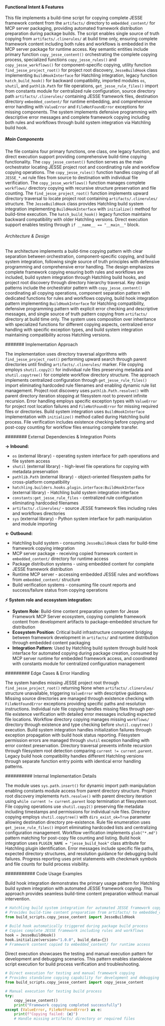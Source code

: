 <!-- CACHE_METADATA_START -->
<!-- Source File: {PROJECT_ROOT}/jesse-framework-mcp/build_scripts/copy_jesse_content.py -->
<!-- Cached On: 2025-07-05T14:47:11.060620 -->
<!-- Source Modified: 2025-06-27T23:02:12.955791 -->
<!-- Cache Version: 1.0 -->
<!-- CACHE_METADATA_END -->

#### Functional Intent & Features

This file implements a build-time script for copying complete JESSE framework content from the `artifacts/` directory to `embedded_content/` for MCP server packaging, providing automated framework distribution preparation during package builds. The script enables single source of truth copying from `artifacts/.clinerules/` at build time only, ensuring complete framework content including both rules and workflows is embedded in the MCP server package for runtime access. Key semantic entities include primary function `copy_jesse_content()` orchestrating the complete copying process, specialized functions `copy_jesse_rules()` and `copy_jesse_workflows()` for component-specific copying, utility function `find_jesse_project_root()` for project root discovery, `JesseBuildHook` class implementing `BuildHookInterface` for Hatchling integration, legacy function `hatch_build_hook()` for backward compatibility, imported modules `os`, `shutil`, and `pathlib.Path` for file operations, `get_jesse_rule_files()` import from constants module for centralized rule configuration, source directory path `artifacts/.clinerules/` containing JESSE framework files, destination directory `embedded_content/` for runtime embedding, and comprehensive error handling with `ValueError` and `FileNotFoundError` exceptions for missing components. The system implements defensive programming with descriptive error messages and complete framework copying including both rules and workflows through build system integration via Hatchling build hook.

##### Main Components

The file contains four primary functions, one class, one legacy function, and direct execution support providing comprehensive build-time copying functionality. The `copy_jesse_content()` function serves as the main orchestrator locating JESSE project root and coordinating rule and workflow copying operations. The `copy_jesse_rules()` function handles copying of all `JESSE_*.md` rule files from source to destination with individual file verification. The `copy_jesse_workflows()` function manages complete `workflows/` directory copying with recursive structure preservation and file counting. The `find_jesse_project_root()` function implements upward directory traversal to locate project root containing `artifacts/.clinerules/` structure. The `JesseBuildHook` class provides Hatchling build system integration implementing `BuildHookInterface` with `initialize()` method for build-time execution. The `hatch_build_hook()` legacy function maintains backward compatibility with older Hatchling versions. Direct execution support enables testing through `if __name__ == "__main__"` block.

###### Architecture & Design

The architecture implements a build-time copying pattern with clear separation between orchestration, component-specific copying, and build system integration, following single source of truth principles with defensive programming and comprehensive error handling. The design emphasizes complete framework copying ensuring both rules and workflows are included, build system integration through Hatchling build hooks, and project root discovery through directory hierarchy traversal. Key design patterns include the orchestrator pattern with `copy_jesse_content()` coordinating all copying operations, component separation pattern with dedicated functions for rules and workflows copying, build hook integration pattern implementing `BuildHookInterface` for Hatchling compatibility, defensive programming pattern with explicit error checking and descriptive messages, and single source of truth pattern copying from `artifacts/` directory at build time only. The system uses composition over inheritance with specialized functions for different copying aspects, centralized error handling with specific exception types, and build system integration maintaining compatibility across Hatchling versions.

####### Implementation Approach

The implementation uses directory traversal algorithms with `find_jesse_project_root()` performing upward search through parent directories until finding `artifacts/.clinerules/` marker. File copying employs `shutil.copy2()` for individual rule files preserving metadata and `shutil.copytree()` for complete workflow directory structure. The approach implements centralized configuration through `get_jesse_rule_files()` import eliminating hardcoded rule filenames and enabling dynamic rule list management. Project root discovery uses `pathlib.Path.resolve()` with parent directory iteration stopping at filesystem root to prevent infinite recursion. Error handling employs specific exception types with `ValueError` for project root location failures and `FileNotFoundError` for missing required files or directories. Build system integration uses `BuildHookInterface` implementation with `initialize()` method called during Hatchling build process. File verification includes existence checking before copying and post-copy counting for workflow files ensuring complete transfer.

######## External Dependencies & Integration Points

**→ Inbound:**
- `os` (external library) - operating system interface for path operations and file system access
- `shutil` (external library) - high-level file operations for copying with metadata preservation
- `pathlib.Path` (external library) - object-oriented filesystem paths for cross-platform compatibility
- `hatchling.builders.hooks.plugin.interface:BuildHookInterface` (external library) - Hatchling build system integration interface
- `constants:get_jesse_rule_files` - centralized rule configuration eliminating hardcoded filenames
- `artifacts/.clinerules/` - source JESSE framework files including rules and workflows directories
- `sys` (external library) - Python system interface for path manipulation and module importing

**← Outbound:**
- Hatchling build system - consuming `JesseBuildHook` class for build-time framework copying integration
- MCP server package - receiving copied framework content in `embedded_content/` directory for runtime access
- Package distribution systems - using embedded content for complete JESSE framework distribution
- Runtime MCP server - accessing embedded JESSE rules and workflows from `embedded_content/` structure
- Build verification systems - consuming file count reports and success/failure status from copying operations

**⚡ System role and ecosystem integration:**
- **System Role**: Build-time content preparation system for Jesse Framework MCP Server ecosystem, copying complete framework content from development artifacts to package-embedded structure for distribution
- **Ecosystem Position**: Critical build infrastructure component bridging between framework development in `artifacts/` and runtime distribution through embedded content packaging
- **Integration Pattern**: Used by Hatchling build system through build hook interface for automated copying during package creation, consumed by MCP server runtime for embedded framework access, and coordinated with constants module for centralized configuration management

######### Edge Cases & Error Handling

The system handles missing JESSE project root through `find_jesse_project_root()` returning None when `artifacts/.clinerules/` structure unavailable, triggering `ValueError` with descriptive guidance. Missing source directories are managed through existence checking with `FileNotFoundError` exceptions providing specific paths and resolution instructions. Individual rule file copying handles missing files through per-file existence verification with detailed error messages including expected file locations. Workflow directory copying manages missing `workflows/` directory through existence and type checking before `shutil.copytree()` execution. Build system integration handles initialization failures through exception propagation with build hook status reporting. Filesystem permission errors are managed through `shutil` exception handling with error context preservation. Directory traversal prevents infinite recursion through filesystem root detection comparing `current != current.parent`. Legacy build hook compatibility handles different Hatchling versions through separate function entry points with identical error handling patterns.

########## Internal Implementation Details

The module uses `sys.path.insert()` for dynamic import path manipulation enabling constants module access from parent directory structure. Project root discovery implements `Path.resolve()` with parent directory iteration using `while current != current.parent` loop termination at filesystem root. File copying operations use `shutil.copy2()` preserving file metadata including timestamps and permissions for individual rule files. Directory copying employs `shutil.copytree()` with `dirs_exist_ok=True` parameter allowing destination directory pre-existence. Rule file enumeration uses `get_jesse_rule_files()` import eliminating hardcoded lists and centralizing configuration management. Workflow verification implements `glob("*.md")` pattern matching for post-copy file counting and listing. Build hook integration uses `PLUGIN_NAME = "jesse_build_hook"` class attribute for Hatchling plugin identification. Error messages include specific file paths, expected directory structures, and resolution guidance for debugging build failures. Progress reporting uses print statements with checkmark symbols and file counts for build process visibility.

########### Code Usage Examples

Build hook integration demonstrates the primary usage pattern for Hatchling build system integration with automated JESSE framework copying. This approach provides seamless build-time content preparation without manual intervention.

```python
# Hatchling build system integration for automated JESSE framework copying
# Provides build-time content preparation from artifacts/ to embedded_content/
from build_scripts.copy_jesse_content import JesseBuildHook

# Build hook automatically triggered during package build process
# Copies complete JESSE framework including rules and workflows
hook = JesseBuildHook()
hook.initialize(version="1.0.0", build_data={})
# Framework content copied to embedded_content/ for runtime access
```

Direct execution showcases the testing and manual execution pattern for development and debugging scenarios. This pattern enables standalone script execution for build process verification and troubleshooting.

```python
# Direct execution for testing and manual framework copying
# Provides standalone copying capability for development and debugging
from build_scripts.copy_jesse_content import copy_jesse_content

# Manual execution for testing build process
try:
    copy_jesse_content()
    print("Framework copying completed successfully")
except (ValueError, FileNotFoundError) as e:
    print(f"Copying failed: {e}")
    # Handle missing artifacts/ directory or required files
```